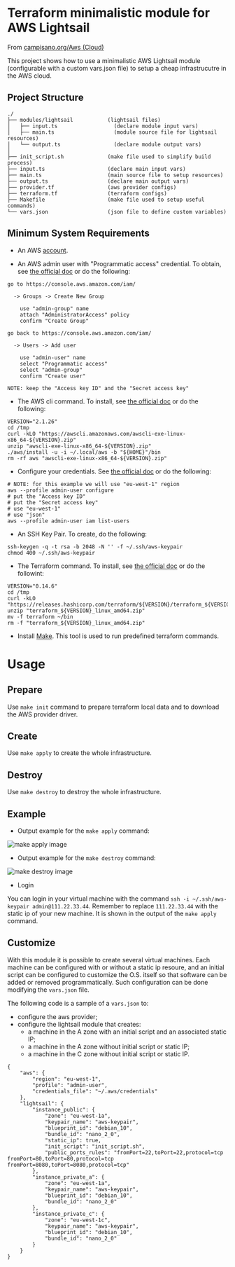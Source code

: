 # Terraform minimalistic module for AWS Lightsail

From [campisano.org/Aws (Cloud)](http://www.campisano.org/wiki/en/Aws_(Cloud)#Use_AWS_lightsail_simplified_service)

This project shows how to use a minimalistic AWS Lightsail module (configurable with a custom vars.json file) to setup a cheap infrastrucutre in the AWS cloud.



Project Structure
-----------------

```
./
├── modules/lightsail           (lightsail files)
│   ├── input.ts                  (declare module input vars)
│   ├── main.ts                   (module source file for lightsail resources)
│   └── output.ts                 (declare module output vars)
│
├── init_script.sh              (make file used to simplify build process)
├── input.ts                    (declare main input vars)
├── main.ts                     (main source file to setup resources)
├── output.ts                   (declare main output vars)
├── provider.tf                 (aws provider configs)
├── terraform.tf                (terraform configs)
├── Makefile                    (make file used to setup useful commands)
└── vars.json                   (json file to define custom variables)
```



Minimum System Requirements
---------------------------

* An AWS [account](https://portal.aws.amazon.com/gp/aws/developer/registration/index.html?client=lightsail).

* An AWS admin user with "Programmatic access" credential. To obtain, see [the official doc](https://docs.aws.amazon.com/IAM/latest/UserGuide/getting-started_create-admin-group.html) or do the following:

```
go to https://console.aws.amazon.com/iam/

  -> Groups -> Create New Group

    use "admin-group" name
    attach "AdministratorAccess" policy
    confirm "Create Group"

go back to https://console.aws.amazon.com/iam/

  -> Users -> Add user

    use "admin-user" name
    select "Programmatic access"
    select "admin-group"
    confirm "Create user"

NOTE: keep the "Access key ID" and the "Secret access key"
```

* The AWS cli command. To install, see [the official doc](https://docs.aws.amazon.com/cli/latest/userguide/install-cliv2.html) or do the following:

```
VERSION="2.1.26"
cd /tmp
curl -kLO "https://awscli.amazonaws.com/awscli-exe-linux-x86_64-${VERSION}.zip"
unzip "awscli-exe-linux-x86_64-${VERSION}.zip"
./aws/install -u -i ~/.local/aws -b "${HOME}"/bin
rm -rf aws "awscli-exe-linux-x86_64-${VERSION}.zip"
```

* Configure your credentials. See [the official doc](https://docs.aws.amazon.com/cli/latest/userguide/cli-chap-getting-started.html) or do the following:

```
# NOTE: for this example we will use "eu-west-1" region
aws --profile admin-user configure
# put the "Access key ID"
# put the "Secret access key"
# use "eu-west-1"
# use "json"
aws --profile admin-user iam list-users
```

* An SSH Key Pair. To create, do the following:

```
ssh-keygen -q -t rsa -b 2048 -N '' -f ~/.ssh/aws-keypair
chmod 400 ~/.ssh/aws-keypair
```

* The Terraform command. To install, see [the official doc](https://www.terraform.io/downloads.html) or do the followint:

```
VERSION="0.14.6"
cd /tmp
curl -kLO "https://releases.hashicorp.com/terraform/${VERSION}/terraform_${VERSION}_linux_amd64.zip"
unzip "terraform_${VERSION}_linux_amd64.zip"
mv -f terraform ~/bin
rm -f "terraform_${VERSION}_linux_amd64.zip"
```

* Install [Make](https://www.gnu.org/software/make/). This tool is used to run predefined terraform commands.



# Usage



Prepare
-------

Use `make init` command to prepare terraform local data and to download the AWS provider driver.

Create
------

Use `make apply` to create the whole infrastructure.

Destroy
-------

Use `make destroy` to destroy the whole infrastructure.



Example
-------

* Output example for the `make apply` command:

![make apply image](/docs/README.md/make_apply.png?raw=true "make apply command")

* Output example for the `make destroy` command:

![make destroy image](/docs/README.md/make_destroy.png?raw=true "make destroy command")

* Login

You can login in your virtual machine with the command `ssh -i ~/.ssh/aws-keypair admin@111.22.33.44`. Remember to replace `111.22.33.44` with the static ip of your new machine. It is shown in the output of the `make apply` command.



Customize
---------

With this module it is possible to create several virtual machines. Each machine can be configured with or without a static ip resoure, and an initial script can be configured to customize the O.S. itself so that software can be added or removed programmatically. Such configuration can be done modifying the `vars.json` file.

The following code is a sample of a `vars.json` to:
* configure the aws provider;
* configure the lightsail module that creates:
  * a machine in the A zone with an initial script and an associated static IP;
  * a machine in the A zone without initial script or static IP;
  * a machine in the C zone without initial script or static IP.

```
{
    "aws": {
        "region": "eu-west-1",
        "profile": "admin-user",
        "credentials_file": "~/.aws/credentials"
    },
    "lightsail": {
        "instance_public": {
            "zone": "eu-west-1a",
            "keypair_name": "aws-keypair",
            "blueprint_id": "debian_10",
            "bundle_id": "nano_2_0",
            "static_ip": true,
            "init_script": "init_script.sh",
            "public_ports_rules": "fromPort=22,toPort=22,protocol=tcp fromPort=80,toPort=80,protocol=tcp fromPort=8080,toPort=8080,protocol=tcp"
        },
        "instance_private_a": {
            "zone": "eu-west-1a",
            "keypair_name": "aws-keypair",
            "blueprint_id": "debian_10",
            "bundle_id": "nano_2_0"
        },
        "instance_private_c": {
            "zone": "eu-west-1c",
            "keypair_name": "aws-keypair",
            "blueprint_id": "debian_10",
            "bundle_id": "nano_2_0"
        }
    }
}
```
